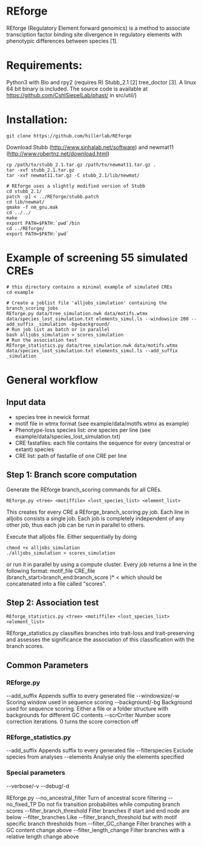 # REforge

REforge (Regulatory Element forward genomics) is a method to associate transciption factor binding site divergence in regulatory elements with phenotypic differences between species [1].

# Requirements:
Python3 with Bio and rpy2 (requires R)
Stubb_2.1 [2]
tree_doctor [3]. A linux 64 bit binary is included. The source code is available at https://github.com/CshlSiepelLab/phast/ in src/util/)

# Installation:

`git clone https://github.com/hillerlab/REforge`

Download Stubb (http://www.sinhalab.net/software) and newmat11 (http://www.robertnz.net/download.html)
```
cp /path/to/stubb_2.1.tar.gz /path/to/newmat11.tar.gz .
tar -xvf stubb_2.1.tar.gz
tar -xvf newmat11.tar.gz -C stubb_2.1/lib/newmat/

# REforge uses a slightly modified version of Stubb
cd stubb_2.1/
patch -p1 < ../REforge/stubb.patch
cd lib/newmat/
gmake -f nm_gnu.mak
cd ../../
make
export PATH=$PATH:`pwd`/bin
cd ../REforge/
export PATH=$PATH:`pwd`
```

# Example of screening 55 simulated CREs
```
# this directory contains a minimal example of simulated CREs
cd example

# Create a joblist file 'alljobs_simulation' containing the branch_scoring jobs
REforge.py data/tree_simulation.nwk data/motifs.wtmx data/species_lost_simulation.txt elements_simul.ls --windowsize 200 --add_suffix _simulation -bg=background/
# Run job list as batch or in parallel 
bash alljobs_simulation > scores_simulation
# Run the association test
REforge_statistics.py data/tree_simulation.nwk data/motifs.wtmx data/species_lost_simulation.txt elements_simul.ls --add_suffix _simulation
```

# General workflow
## Input data
- species tree in newick format
- motif file in wtmx format (see example/data/motifs.wtmx as example)
- Phenotype-loss species list: one species per line (see example/data/species_lost_simulation.txt)
- CRE fastafiles: each file contains the sequence for every (ancestral or extant) species
- CRE list: path of fastafile of one CRE per line

## Step 1: Branch score computation
Generate the REforge branch_scoring commands for all CREs.
```
REforge.py <tree> <motiffile> <lost_species_list> <element_list>
```
This creates for every CRE a REforge_branch_scoring.py job. Each line in alljobs<suffix> consists a single job. Each job is completely independent of any other job, thus each job can be run in parallel to others.

Execute that alljobs file. Either sequentially by doing
```
chmod +x alljobs_simulation
./alljobs_simulation > scores_simulation
```
or run it in parallel by using a compute cluster.
Every job returns a line in the following format:
motif_file	CRE_file	(branch_start>branch_end:branch_score	)*	<
which should be concatenated into a file called "scores<suffix>".

## Step 2: Association test
```
REforge_statistics.py <tree> <motiffile> <lost_species_list> <element_list>
```
REforge_statistics.py classifies branches into trait-loss and trait-preserving and assesses the significance the association of this classification with the branch scores. 

## Common Parameters
### REforge.py
--add_suffix <suffix>
Appends suffix to every generated file
--windowsize/-w <n>
Scoring window used in sequence scoring
--background/-bg <folder>
Background used for sequence scoring. Either a file or a folder structure with backgrounds for different GC contents
--scrCrrIter <n>
Number score correction iterations. 0 turns the score correction off

### REforge_statistics.py
--add_suffix <suffix>
Appends suffix to every generated file
--filterspecies <comma separated list>
Exclude species from analyses
--elements <file>
Analyse only the elements specified <file>


### Special parameters
--verbose/-v
--debug/-d

REforge.py
--no_ancestral_filter
Turn of ancestral score filtering
--no_fixed_TP
Do not fix transition probabilites while computing branch scores
--filter_branch_threshold <x>
Filter branches if start and end node are below <x>
--filter_branches <file>
Like --filter_branch_threshold but with motif specific branch thresholds from <file>
--filter_GC_change <x>
Filter branches with a GC content change above <x>
--filter_length_change <x>
Filter branches with a relative length change above <x>
